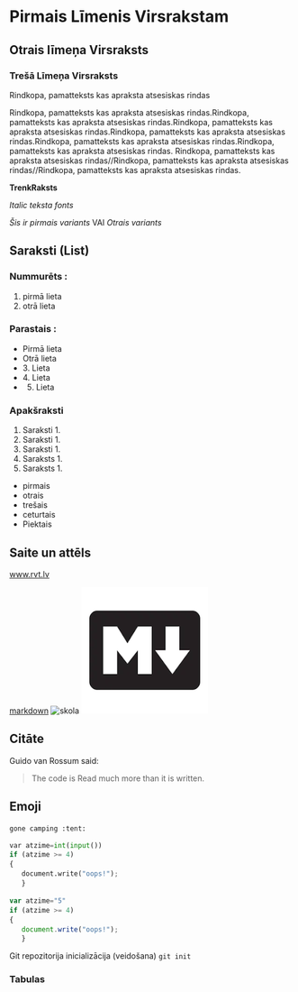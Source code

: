 # Pirmais Līmenis Virsrakstam
## Otrais līmeņa Virsraksts
### Trešā Līmeņa Virsraksts


Rindkopa, pamatteksts kas apraksta atsesiskas rindas

Rindkopa, pamatteksts kas apraksta atsesiskas rindas.Rindkopa, pamatteksts kas apraksta atsesiskas rindas.Rindkopa, pamatteksts kas apraksta atsesiskas rindas.Rindkopa, pamatteksts kas apraksta atsesiskas rindas.Rindkopa, pamatteksts kas apraksta atsesiskas rindas.Rindkopa, pamatteksts kas apraksta atsesiskas rindas.
Rindkopa, pamatteksts kas apraksta atsesiskas rindas//Rindkopa, pamatteksts kas apraksta atsesiskas rindas//Rindkopa, pamatteksts kas apraksta atsesiskas rindas.

**TrenkRaksts**

*Italic teksta fonts*

*Šis ir pirmais variants* VAI _Otrais variants_

## Saraksti (List)
### Nummurēts :
1. pirmā lieta
2. otrā lieta

### Parastais :
- Pirmā lieta
- Otrā lieta
- 3\. Lieta
- 4\. Lieta
- 5. Lieta

### Apakšraksti

1. Saraksti 1.
2. Saraksti 1.
3. Saraksti 1.
4. Saraksts 1.
5. Saraksts 1.

- pirmais
- otrais
- trešais
- ceturtais
- Piektais

## Saite un attēls

www.rvt.lv

[markdown](https://www.markdownguide.org/)
![skola](https://cdn.iconscout.com/icon/free/png-256/free-markdown-icon-download-in-svg-png-gif-file-formats--social-media-ionicons-solid-pack-miscellaneous-icons-457956.png?f=webp&w=128)
![markdown Logo](MdIcon.png)

## Citāte
Guido van Rossum said:
> The code is Read much more than it is written.

## Emoji
    gone camping :tent:
    
```python
var atzime=int(input())
if (atzime >= 4)
{
   document.write("oops!");
   }

```
```javascript
var atzime="5"
if (atzime >= 4)
{
   document.write("oops!");
   }
```
Git repozitorija inicializācija (veidošana) `git init`

### Tabulas 

